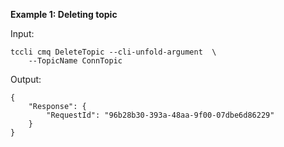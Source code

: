 **Example 1: Deleting topic**



Input: 

```
tccli cmq DeleteTopic --cli-unfold-argument  \
    --TopicName ConnTopic
```

Output: 
```
{
    "Response": {
        "RequestId": "96b28b30-393a-48aa-9f00-07dbe6d86229"
    }
}
```

